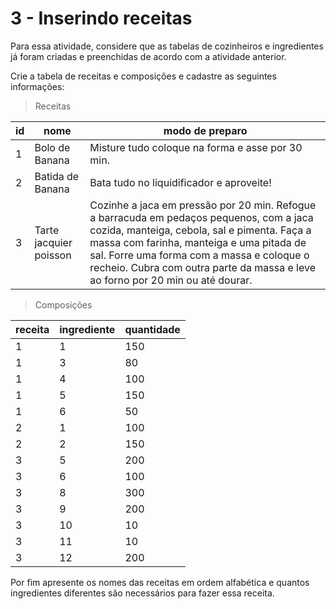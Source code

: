 # 3 - Inserindo receitas

Para essa atividade, considere que as tabelas de cozinheiros e ingredientes já foram criadas e preenchidas de acordo com a atividade anterior.

Crie a tabela de receitas e composições e cadastre as seguintes informações:

> Receitas

| id | nome | modo de preparo |
| --- | --- | --- |
| 1 | Bolo de Banana | Misture tudo coloque na forma e asse por 30 min. |
| 2 | Batida de Banana	 | Bata tudo no liquidificador e aproveite! |
| 3 | Tarte jacquier poisson | Cozinhe a jaca em pressão por 20 min. Refogue a barracuda em pedaços pequenos, com a jaca cozida, manteiga, cebola, sal e pimenta. Faça a massa com farinha, manteiga e uma pitada de sal. Forre uma forma com a massa e coloque o recheio. Cubra com outra parte da massa e leve ao forno por 20 min ou até dourar. |

> Composições
  
| receita | ingrediente | quantidade |
| --- | --- | --- |
| 1 | 1 | 150 |
| 1 | 3 | 80 |
| 1 | 4 | 100 |
| 1 | 5 | 150 |
| 1 | 6 | 50 |
| 2 | 1 | 100 |
| 2 | 2	| 150 |
| 3 | 5	| 200 |
| 3 | 6	| 100 |
| 3 | 8	| 300 |
| 3 | 9	| 200 |
| 3 | 10 | 10 |
| 3 | 11 | 10 |
| 3 | 12 | 200 |

Por fim apresente os nomes das receitas em ordem alfabética e quantos ingredientes diferentes são necessários para fazer essa receita.
